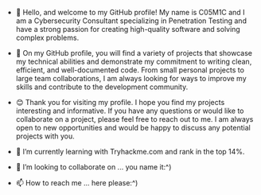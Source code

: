 - 👋 Hello, and welcome to my GitHub profile! My name is C05M1C and I am a Cybersecurity Consultant specializing in Penetration Testing and have a strong passion for creating high-quality software and solving complex problems.

- 👀 On my GitHub profile, you will find a variety of projects that showcase my technical abilities and demonstrate my commitment to writing clean, efficient, and well-documented code. From small personal projects to large team collaborations, I am always looking for ways to improve my skills and contribute to the development community.

- 😊 Thank you for visiting my profile. I hope you find my projects interesting and informative. If you have any questions or would like to collaborate on a project, please feel free to reach out to me. I am always open to new opportunities and would be happy to discuss any potential projects with you.

- 🌱 I’m currently learning with Tryhackme.com and rank in the top 14%.

- 💞️ I’m looking to collaborate on ... you name it:^)

- 📫 How to reach me ... here please:^)

<!---
CosmicIndustries/CosmicIndustries is a ✨ special ✨ repository because its `README.md` (this file) appears on your GitHub profile.
You can click the Preview link to take a look at your changes.
--->
